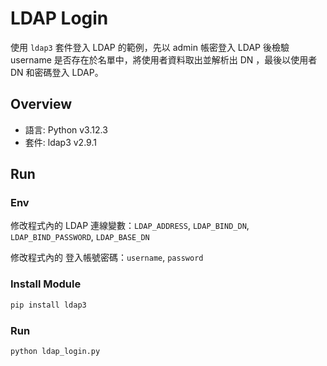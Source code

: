 # LDAP Login

使用 `ldap3` 套件登入 LDAP 的範例，先以 admin 帳密登入 LDAP 後檢驗 username 是否存在於名單中，將使用者資料取出並解析出 DN ，最後以使用者 DN 和密碼登入 LDAP。

## Overview

- 語言: Python v3.12.3
- 套件: ldap3 v2.9.1

## Run

### Env

修改程式內的 LDAP 連線變數：`LDAP_ADDRESS`, `LDAP_BIND_DN`, `LDAP_BIND_PASSWORD`, `LDAP_BASE_DN`  

修改程式內的 登入帳號密碼：`username`, `password`


### Install Module
```bash
pip install ldap3
```

### Run
```bash
python ldap_login.py
```

